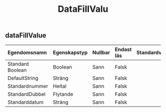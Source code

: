 ﻿---
title: DataFillValu
second_title: Aspose.Cells Cloud Documen
type: docs
url: /sv/specification/model/datafillvalue/
description: "Aspose.Cells Molnmodellspecifikation: DataFillValue. Hantera enkelt Excel och andra kalkylarksdokument med funktioner som att öppna, generera, redigera, dela, slå samman, jämföra och konvertera"
weight: 50
---
## **dataFillValue**

 

| Egendomsnamn| Egenskapstyp| Nullbar| Endast läs| Standardvärde| Beskrivning|
|:- |:- |:- |:- |:- |:- |
| Standard Boolean| Boolean| Sann| Falsk|||
| DefaultString| Sträng| Sann| Falsk|||
| Standardnummer| Heltal| Sann| Falsk|||
| StandardDubbel| Flytande| Sann| Falsk|||
| Standarddatum| Sträng| Sann| Falsk|||

